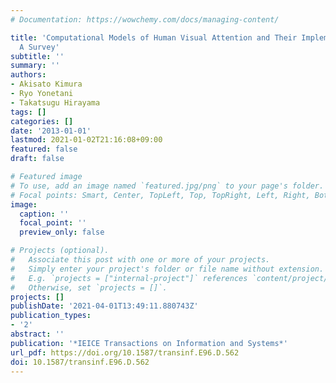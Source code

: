 ```yaml
---
# Documentation: https://wowchemy.com/docs/managing-content/

title: 'Computational Models of Human Visual Attention and Their Implementations:
  A Survey'
subtitle: ''
summary: ''
authors:
- Akisato Kimura
- Ryo Yonetani
- Takatsugu Hirayama
tags: []
categories: []
date: '2013-01-01'
lastmod: 2021-01-02T21:16:08+09:00
featured: false
draft: false

# Featured image
# To use, add an image named `featured.jpg/png` to your page's folder.
# Focal points: Smart, Center, TopLeft, Top, TopRight, Left, Right, BottomLeft, Bottom, BottomRight.
image:
  caption: ''
  focal_point: ''
  preview_only: false

# Projects (optional).
#   Associate this post with one or more of your projects.
#   Simply enter your project's folder or file name without extension.
#   E.g. `projects = ["internal-project"]` references `content/project/deep-learning/index.md`.
#   Otherwise, set `projects = []`.
projects: []
publishDate: '2021-04-01T13:49:11.880743Z'
publication_types:
- '2'
abstract: ''
publication: '*IEICE Transactions on Information and Systems*'
url_pdf: https://doi.org/10.1587/transinf.E96.D.562
doi: 10.1587/transinf.E96.D.562
---
```

